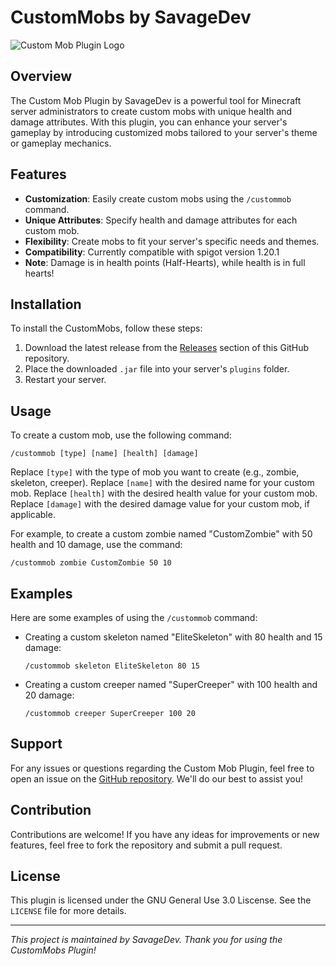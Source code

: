 # CustomMobs by SavageDev

![Custom Mob Plugin Logo](https://cdn.discordapp.com/attachments/1084231706791383112/1201340582904221728/logo.png?ex=65c9769a&is=65b7019a&hm=91ee95c647f324cc55fcd38ffce92c411622024855712e6e54ffed5c78778e74?size=512)

## Overview

The Custom Mob Plugin by SavageDev is a powerful tool for Minecraft server administrators to create custom mobs with unique health and damage attributes. With this plugin, you can enhance your server's gameplay by introducing customized mobs tailored to your server's theme or gameplay mechanics.

## Features

- **Customization**: Easily create custom mobs using the `/custommob` command.
- **Unique Attributes**: Specify health and damage attributes for each custom mob.
- **Flexibility**: Create mobs to fit your server's specific needs and themes.
- **Compatibility**: Currently compatible with spigot version 1.20.1
- **Note**: Damage is in health points (Half-Hearts), while health is in full hearts!

## Installation

To install the CustomMobs, follow these steps:

1. Download the latest release from the [Releases](https://github.com/Savagegamez227/CustomMobs/releases/) section of this GitHub repository.
2. Place the downloaded `.jar` file into your server's `plugins` folder.
3. Restart your server.

## Usage

To create a custom mob, use the following command:

```
/custommob [type] [name] [health] [damage]
```

Replace `[type]` with the type of mob you want to create (e.g., zombie, skeleton, creeper).
Replace `[name]` with the desired name for your custom mob.
Replace `[health]` with the desired health value for your custom mob.
Replace `[damage]` with the desired damage value for your custom mob, if applicable.

For example, to create a custom zombie named "CustomZombie" with 50 health and 10 damage, use the command:

```
/custommob zombie CustomZombie 50 10
```

## Examples

Here are some examples of using the `/custommob` command:

- Creating a custom skeleton named "EliteSkeleton" with 80 health and 15 damage:
  ```
  /custommob skeleton EliteSkeleton 80 15
  ```

- Creating a custom creeper named "SuperCreeper" with 100 health and 20 damage:
  ```
  /custommob creeper SuperCreeper 100 20
  ```

## Support

For any issues or questions regarding the Custom Mob Plugin, feel free to open an issue on the [GitHub repository](link_to_repo_issues). We'll do our best to assist you!

## Contribution

Contributions are welcome! If you have any ideas for improvements or new features, feel free to fork the repository and submit a pull request.

## License

This plugin is licensed under the GNU General Use 3.0 Liscense. See the `LICENSE` file for more details.

---

*This project is maintained by SavageDev. Thank you for using the CustomMobs Plugin!*
